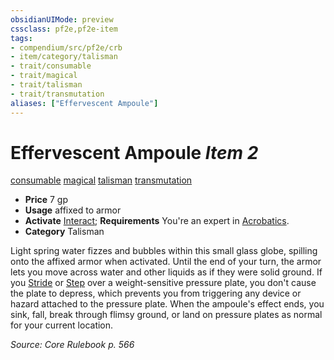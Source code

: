 ```yaml
---
obsidianUIMode: preview
cssclass: pf2e,pf2e-item
tags:
- compendium/src/pf2e/crb
- item/category/talisman
- trait/consumable
- trait/magical
- trait/talisman
- trait/transmutation
aliases: ["Effervescent Ampoule"]
---
```

# Effervescent Ampoule *Item 2*  
[consumable](/rules/traits/consumable.md)  [magical](/rules/traits/magical.md)  [talisman](/rules/traits/talisman.md)  [transmutation](/rules/traits/transmutation.md)  

- **Price** 7 gp
- **Usage** affixed to armor
- **Activate** [Interact](/rules/actions/interact.md); **Requirements** You're an expert in [Acrobatics](/compendium/skills.md#Acrobatics).
- **Category** Talisman

Light spring water fizzes and bubbles within this small glass globe, spilling onto the affixed armor when activated. Until the end of your turn, the armor lets you move across water and other liquids as if they were solid ground. If you [Stride](/rules/actions/stride.md) or [Step](/rules/actions/step.md) over a weight-sensitive pressure plate, you don't cause the plate to depress, which prevents you from triggering any device or hazard attached to the pressure plate. When the ampoule's effect ends, you sink, fall, break through flimsy ground, or land on pressure plates as normal for your current location.

*Source: Core Rulebook p. 566*